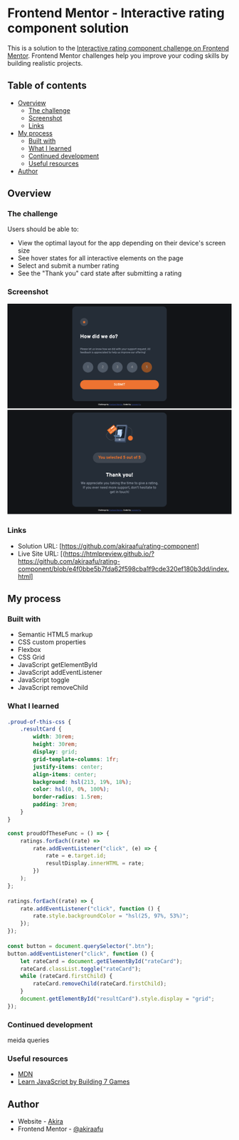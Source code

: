 # Frontend Mentor - Interactive rating component solution

This is a solution to the [Interactive rating component challenge on Frontend Mentor](https://www.frontendmentor.io/challenges/interactive-rating-component-koxpeBUmI). Frontend Mentor challenges help you improve your coding skills by building realistic projects.

## Table of contents

-   [Overview](#overview)
    -   [The challenge](#the-challenge)
    -   [Screenshot](#screenshot)
    -   [Links](#links)
-   [My process](#my-process)
    -   [Built with](#built-with)
    -   [What I learned](#what-i-learned)
    -   [Continued development](#continued-development)
    -   [Useful resources](#useful-resources)
-   [Author](#author)

## Overview

### The challenge

Users should be able to:

-   View the optimal layout for the app depending on their device's screen size
-   See hover states for all interactive elements on the page
-   Select and submit a number rating
-   See the "Thank you" card state after submitting a rating

### Screenshot

![](./screenshotOne.png)
![](./screenshotTwo.png)

### Links

-   Solution URL: [https://github.com/akiraafu/rating-component]
-   Live Site URL: [(https://htmlpreview.github.io/?https://github.com/akiraafu/rating-component/blob/e4f0bbe5b7fda62f598cba1f9cde320ef180b3dd/index.html]

## My process

### Built with

-   Semantic HTML5 markup
-   CSS custom properties
-   Flexbox
-   CSS Grid
-   JavaScript getElementById
-   JavaScript addEventListener
-   JavaScript toggle
-   JavaScript removeChild

### What I learned

```css
.proud-of-this-css {
    .resultCard {
        width: 30rem;
        height: 30rem;
        display: grid;
        grid-template-columns: 1fr;
        justify-items: center;
        align-items: center;
        background: hsl(213, 19%, 18%);
        color: hsl(0, 0%, 100%);
        border-radius: 1.5rem;
        padding: 3rem;
    }
}
```

```js
const proudOfTheseFunc = () => {
    ratings.forEach((rate) =>
        rate.addEventListener("click", (e) => {
            rate = e.target.id;
            resultDisplay.innerHTML = rate;
        })
    );
};

ratings.forEach((rate) => {
    rate.addEventListener("click", function () {
        rate.style.backgroundColor = "hsl(25, 97%, 53%)";
    });
});

const button = document.querySelector(".btn");
button.addEventListener("click", function () {
    let rateCard = document.getElementById("rateCard");
    rateCard.classList.toggle("rateCard");
    while (rateCard.firstChild) {
        rateCard.removeChild(rateCard.firstChild);
    }
    document.getElementById("resultCard").style.display = "grid";
});
```

### Continued development

meida queries

### Useful resources

-   [MDN](https://developer.mozilla.org/en-US/docs/Web/API/Document/getElementById)
-   [Learn JavaScript by Building 7 Games](https://www.youtube.com/watch?v=ec8vSKJuZTk&t)

## Author

-   Website - [Akira](https://github.com/akiraafu?tab=repositories)
-   Frontend Mentor - [@akiraafu](https://www.frontendmentor.io/profile/akiraafu)
